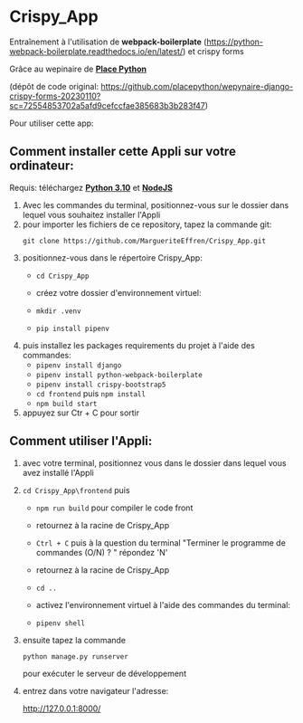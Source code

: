 # Crispy_App
Entraînement à l'utilisation de **webpack-boilerplate** (https://python-webpack-boilerplate.readthedocs.io/en/latest/) et crispy forms

Grâce au wepinaire de **[Place Python](https://placepython.fr/)**

(dépôt de code original: https://github.com/placepython/wepynaire-django-crispy-forms-20230110?sc=72554853702a5afd9cefccfae385683b3b283f47)

Pour utiliser cette app:



## Comment installer cette Appli sur votre ordinateur:
Requis: téléchargez **[Python 3.10](https://www.python.org/downloads/)** et **[NodeJS](https://nodejs.org/fr/download/)**
<ol>
  <li> Avec les commandes du terminal, positionnez-vous sur le dossier dans lequel vous souhaitez installer l'Appli</li>

  <li> pour importer les fichiers de ce repository, tapez la commande git:

`git clone https://github.com/MargueriteEffren/Crispy_App.git`</li>

  <li> positionnez-vous dans le répertoire Crispy_App:
    
- `cd Crispy_App` </li>
  
  <li>  créez votre dossier d'environnement virtuel:

- `mkdir .venv`
- `pip install pipenv`
</li>

  <li> puis installez les packages requirements du projet à l'aide des commandes:

- `pipenv install django`
- `pipenv install python-webpack-boilerplate`
- `pipenv install crispy-bootstrap5`
- `cd frontend` puis `npm install`</li>
- `npm build start`
</li>

<li> appuyez sur Ctr + C pour sortir

  </ol>


## Comment utiliser l'Appli:
<ol>
  <li> avec votre terminal, positionnez vous dans le dossier dans lequel vous avez installé l'Appli</li>
  
  <li>
    
`cd Crispy_App\frontend`
  puis  
    
- `npm run build` pour compiler le code front
    
  </li>
   <li> retournez à la racine de Crispy_App 
    
- `Ctrl + C` puis à la question du terminal "Terminer le programme de commandes (O/N) ? " répondez 'N'</li>

  <li> retournez à la racine de Crispy_App 
    
- `cd ..`</li>

  <li> activez l'environnement virtuel à l'aide des commandes du terminal:
    
- `pipenv shell`
    
</li>
  <li> ensuite tapez la commande 

`python manage.py runserver`

pour exécuter le serveur de développement</li>

<li> entrez dans votre navigateur l'adresse:

http://127.0.0.1:8000/</li>
    </ol>
